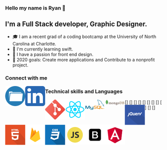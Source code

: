 ### Hello my name is Ryan :milky_way:

## I'm a Full Stack developer, Graphic Designer.
-  :mortar_board: I am a recent grad of a coding bootcamp at the University of North Carolina at Charlotte.
- :iphone: I'm currently learning swift. 
- :art: I have a passion for front end design. 
- :key: 2020 goals: Create more applications and Contribute to a nonprofit project.

### Connect with me

[<img align="left" alt="linkedin" src="images/iconfinder_Folder_1891015.png"
/>][portfolio] 
[<img align="left" alt="linkedin" src="images/iconfinder_1_Linkedin_unofficial_colored_svg_5296501.png"
/>][linkedin]

### Technical skills and Languages

[<img align="left" alt="linkedin" src="images/iconfinder_social_media_social_media_logo_git_2993773.png"/>]
[<img align="left" alt="linkedin" src="images/iconfinder_React.js_logo_1174949.png"/>]
[<img align="left" alt="linkedin" src="images/iconfinder_MySQL_1012821.png"/>]
[<img align="left" alt="linkedin" src="images/iconfinder_mongodb_1012822.png"/>]
[<img align="left" alt="linkedin" src="images/iconfinder_jquery_308442.png"/>]
[<img align="left" alt="linkedin" src="images/iconfinder_html_308440.png"/>]
[<img align="left" alt="linkedin" src="images/iconfinder_google_firebase_1175544.png"/>]
[<img align="left" alt="linkedin" src="images/iconfinder_css_308436.png"/>]
[<img align="left" alt="linkedin" src="images/iconfinder_code-programming-javascript-software-develop-command-language_652581.png"/>]
[<img align="left" alt="linkedin" src="images/iconfinder_Bootstrap_4923030.png"/>]
[<img align="left" alt="linkedin" src="images/iconfinder_angular_1145600.png"/>]














<br/>

[portfolio]: https://5f5ad51099477066ee704929--ryan-c-taylor-portfolio.netlify.app/
[linkedin]: https://www.linkedin.com/in/ryan-c-taylor211/
